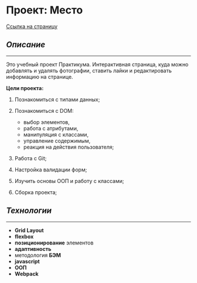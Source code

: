 # Проект: Место

[Ссылка на страницу](https://pstkachuk.github.io/mesto/ "Проект Место")

## *Описание*
---
Это учебный проект Практикума. Интерактивная страница, куда можно добавлять и удалять фотографии, ставить лайки и редактировать информацию на странице.


**Цели проекта:**

 1. Познакомиться с типами данных;

 2. Познакомиться с DOM:
    * выбор элементов,
    * работа с атрибутами,
    * манипуляция с классами,
    * управление содержимым,
    * реакция на действия пользователя;

 3. Работа с Git;

 4. Настройка валидации форм;

 5. Изучить основы ООП и работу с классами;

 6. Сборка проекта;

## *Технологии*
---

* **Grid Layout**
* **flexbox**
* **позиционирование** элементов
* **адаптивность**
* методология **БЭМ**
* **javascript**
* **ООП**
* **Webpack**
